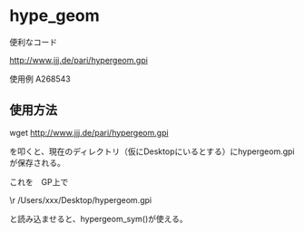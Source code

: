 # hype_geom

便利なコード

http://www.jjj.de/pari/hypergeom.gpi

使用例 A268543

## 使用方法

wget http://www.jjj.de/pari/hypergeom.gpi

を叩くと、現在のディレクトリ（仮にDesktopにいるとする）にhypergeom.gpiが保存される。

これを　GP上で

\r /Users/xxx/Desktop/hypergeom.gpi 

と読み込ませると、hypergeom_sym()が使える。
